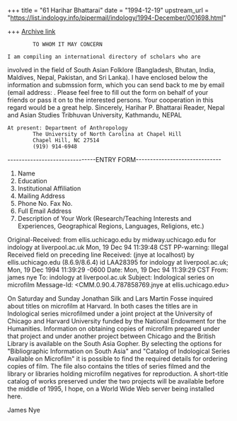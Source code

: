 +++
title = "61 Harihar Bhattarai"
date = "1994-12-19"
upstream_url = "https://list.indology.info/pipermail/indology/1994-December/001698.html"

+++
[Archive link](https://list.indology.info/pipermail/indology/1994-December/001698.html)





			TO WHOM IT MAY CONCERN

	I am compiling an international directory of scholars who are 
involved in the field of South Asian Folklore (Bangladesh, Bhutan, India, 
Maldives, Nepal, Pakistan, and Sri Lanka). I have enclosed below the 
information and submssion form, which you can send back to me by email 
(email address: <hpbhatta at email.unc.edu>. Please feel free to fill out the 
form on behalf of your friends or pass it on to the interested persons.
	Your cooperation in this regard would be a great help.
	Sincerely,
	Harihar P. Bhattarai
	Reader, Nepal and Asian Studies
	Tribhuvan University, Kathmandu, NEPAL

	At present: Department of Anthropology
		    The University of North Carolina at Chapel Hill
		    Chapel Hill, NC 27514
		    (919) 914-6948



-------------------------------ENTRY FORM------------------------------

1. Name
2. Education
3. Institutional Affiliation
4. Mailing Address
5. Phone No.
   Fax No.
6. Full Email Address
7. Description of Your Work (Research/Teaching Interests and 
   Experiences, Geographical Regions, Languages, Religions, etc.)    	




Original-Received:  from ellis.uchicago.edu by 
                   midway.uchicago.edu for indology at liverpool.ac.uk Mon, 19 
                   Dec 94 11:39:48 CST
PP-warning: Illegal Received field on preceding line
Received: (jnye at localhost) by ellis.uchicago.edu (8.6.9/8.6.4) id LAA28395 
          for indology at liverpool.ac.uk; Mon, 19 Dec 1994 11:39:29 -0600
Date: Mon, 19 Dec 94 11:39:29 CST
From: james nye <jnye at midway.uchicago.edu>
To: indology at liverpool.ac.uk
Subject: Indological series on microfilm
Message-Id: <CMM.0.90.4.787858769.jnye at ellis.uchicago.edu>

  On Saturday and Sunday Jonathan Silk and Lars Martin Fosse inquired
about titles on microfilm at Harvard.  In both cases the titles are in
Indological series microfilmed under a joint project at the University
of Chicago and Harvard University funded by the National Endowment for
the Humanities.
  Information on obtaining copies of microfilm prepared under that
project and under another project between Chicago and the British
Library is available on the South Asia Gopher.  By selecting the
options for "Bibliographic Information on South Asia" and "Catalog
of Indological Series Available on Microfilm" it is possible to
find the required details for ordering copies of film.  The file
also contains the titles of series filmed and the library or libraries
holding microfilm negatives for reproduction.
  A short-title catalog of works preserved under the two projects will
be available before the middle of 1995, I hope, on a World Wide Web
server being installed here.

James Nye





